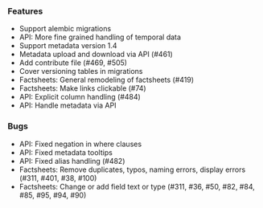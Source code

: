 ### Features
* Support alembic migrations
* API: More fine grained handling of temporal data
* Support metadata version 1.4
* Metadata upload and download via API (#461)
* Add contribute file (#469, #505)
* Cover versioning tables in migrations
* Factsheets: General remodeling of factsheets (#419)
* Factsheets: Make links clickable (#74)
* API: Explicit column handling (#484)
* API: Handle metadata via API

### Bugs
* API: Fixed negation in where clauses
* API: Fixed metadata tooltips
* API: Fixed alias handling (#482)
* Factsheets: Remove duplicates, typos, naming errors, display errors (#311, #401, #38, #100)  
* Factsheets: Change or add field text or type (#311, #36, #50, #82, #84, #85, #95, #94, #90)

